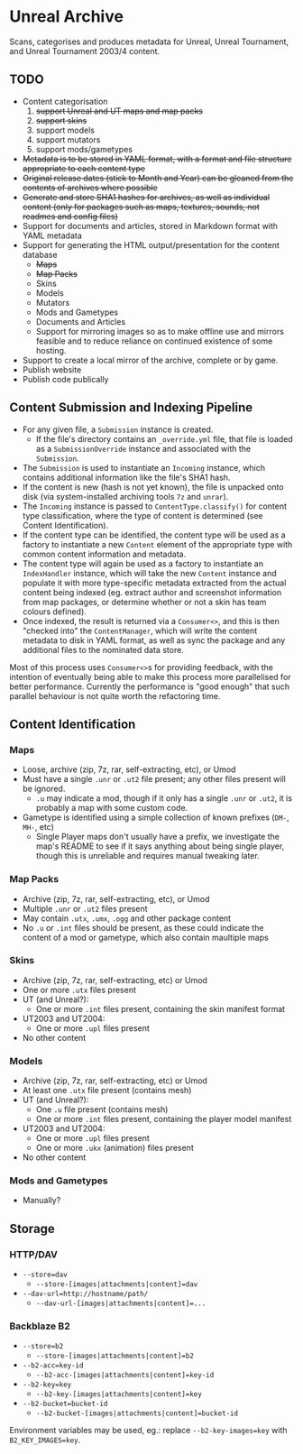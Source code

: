 # Unreal Archive

Scans, categorises and produces metadata for Unreal, Unreal Tournament, 
and Unreal Tournament 2003/4 content.

## TODO

- Content categorisation
  1. ~~support Unreal and UT maps and map packs~~
  2. ~~support skins~~
  3. support models
  4. support mutators
  5. support mods/gametypes
- ~~Metadata is to be stored in YAML format, with a format and file structure
  appropriate to each content type~~
- ~~Original release dates (stick to Month and Year) can be gleaned from the
  contents of archives where possible~~
- ~~Generate and store SHA1 hashes for archives, as well as individual content
  (only for packages such as maps, textures, sounds, not readmes and config
  files)~~
- Support for documents and articles, stored in Markdown format with YAML
  metadata
- Support for generating the HTML output/presentation for the content database
  - ~~Maps~~
  - ~~Map Packs~~
  - Skins
  - Models
  - Mutators
  - Mods and Gametypes
  - Documents and Articles
  - Support for mirroring images so as to make offline use and mirrors feasible
    and to reduce reliance on continued existence of some hosting.
- Support to create a local mirror of the archive, complete or by game.
- Publish website
- Publish code publically


## Content Submission and Indexing Pipeline

- For any given file, a `Submission` instance is created.
  - If the file's directory contains an `_override.yml` file, that file is
    loaded as a `SubmissionOverride` instance and associated with the 
    `Submission`.
- The `Submission` is used to instantiate an `Incoming` instance, which
  contains additional information like the file's SHA1 hash.
- If the content is new (hash is not yet known), the file is unpacked onto
  disk (via system-installed archiving tools `7z` and `unrar`).
- The `Incoming` instance is passed to `ContentType.classify()` for content
  type classification, where the type of content is determined (see Content
  Identification).
- If the content type can be identified, the content type will be used as a
  factory to instantiate a new `Content` element of the appropriate type 
  with common content information and metadata.
- The content type will again be used as a factory to instantiate an 
  `IndexHandler` instance, which will take the new `Content` instance and
  populate it with more type-specific metadata extracted from the actual
  content being indexed (eg. extract author and screenshot information from
  map packages, or determine whether or not a skin has team colours defined).
- Once indexed, the result is returned via a `Consumer<>`, and this is then
  "checked into" the `ContentManager`, which will write the content metadata
  to disk in YAML format, as well as sync the package and any additional 
  files to the nominated data store.

Most of this process uses `Consumer<>`s for providing feedback, with the 
intention of eventually being able to make this process more parallelised for
better performance. Currently the performance is "good enough" that such
parallel behaviour is not quite worth the refactoring time.


## Content Identification

### Maps

- Loose, archive (zip, 7z, rar, self-extracting, etc), or Umod
- Must have a single `.unr` or `.ut2` file present; any other files present
  will be ignored.
  - `.u` may indicate a mod, though if it only has a single `.unr` or `.ut2`,
    it is probably a map with some custom code.
- Gametype is identified using a simple collection of known prefixes (`DM-`, 
  `MH-`, etc)
  - Single Player maps don't usually have a prefix, we investigate the 
    map's README to see if it says anything about being single player, though
    this is unreliable and requires manual tweaking later.

### Map Packs

- Archive (zip, 7z, rar, self-extracting, etc), or Umod
- Multiple `.unr` or `.ut2` files present
- May contain `.utx`, `.umx`, `.ogg` and other package content
- No `.u` or `.int` files should be present, as these could indicate the 
  content of a mod or gametype, which also contain maultiple maps

### Skins

- Archive (zip, 7z, rar, self-extracting, etc) or Umod
- One or more `.utx` files present
- UT (and Unreal?):
  - One or more `.int` files present, containing the skin manifest format
- UT2003 and UT2004:
  - One or more `.upl` files present
- No other content

### Models

- Archive (zip, 7z, rar, self-extracting, etc) or Umod
- At least one `.utx` file present (contains mesh)
- UT (and Unreal?):
  - One `.u` file present (contains mesh)
  - One or more `.int` files present, containing the player model manifest
- UT2003 and UT2004:
  - One or more `.upl` files present
  - One or more `.ukx` (animation) files present
- No other content

### Mods and Gametypes

- Manually?


## Storage

### HTTP/DAV

- `--store=dav`
  - `--store-[images|attachments|content]=dav`
- `--dav-url=http://hostname/path/`
  - `--dav-url-[images|attachments|content]=...`

### Backblaze B2

- `--store=b2`
  - `--store-[images|attachments|content]=b2`
- `--b2-acc=key-id`
  - `--b2-acc-[images|attachments|content]=key-id`
- `--b2-key=key`
  - `--b2-key-[images|attachments|content]=key`
- `--b2-bucket=bucket-id`
  - `--b2-bucket-[images|attachments|content]=bucket-id`

Environment variables may be used, eg.: replace `--b2-key-images=key` with 
`B2_KEY_IMAGES=key`.
